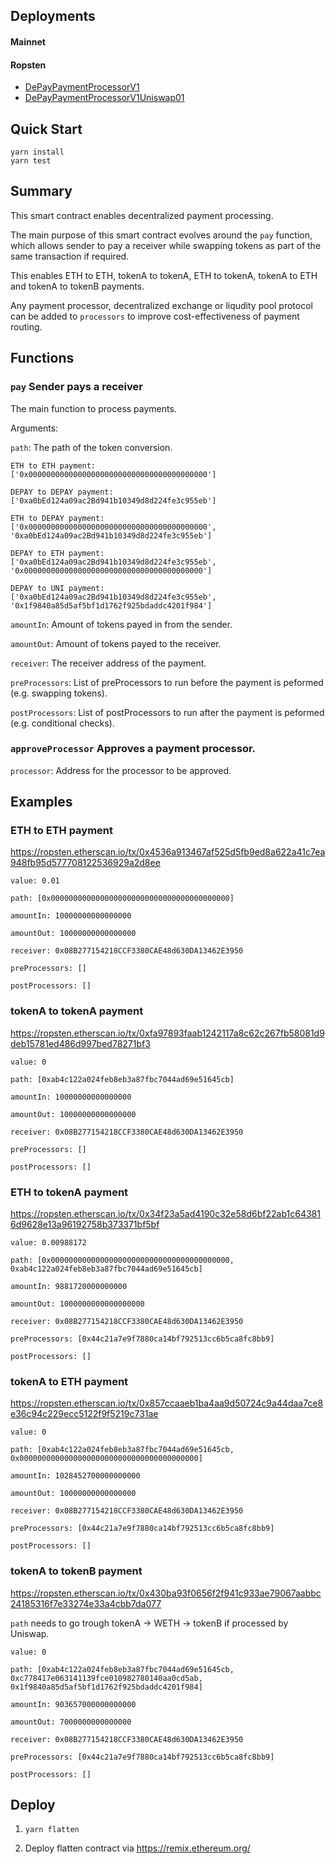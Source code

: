 ## Deployments

#### Mainnet



#### Ropsten

- [DePayPaymentProcessorV1](https://ropsten.etherscan.io/address/0x1bf897ba922984b7e8bf24a438c291c39cc37836)
- [DePayPaymentProcessorV1Uniswap01](https://ropsten.etherscan.io/address/0x44c21a7e9f7880ca14bf792513cc6b5ca8fc8bb9)

## Quick Start

```
yarn install
yarn test
```

## Summary

This smart contract enables decentralized payment processing.

The main purpose of this smart contract evolves around the `pay` function,
which allows sender to pay a receiver while swapping tokens as part of the same transaction if required.

This enables ETH to ETH, tokenA to tokenA, ETH to tokenA, tokenA to ETH and tokenA to tokenB payments.

Any payment processor, decentralized exchange or liqudity pool protocol can be added to `processors`
to improve cost-effectiveness of payment routing.

## Functions

### `pay` Sender pays a receiver

The main function to process payments.

Arguments:

`path`: The path of the token conversion.

```
ETH to ETH payment: 
['0x0000000000000000000000000000000000000000']

DEPAY to DEPAY payment: 
['0xa0bEd124a09ac2Bd941b10349d8d224fe3c955eb']

ETH to DEPAY payment: 
['0x0000000000000000000000000000000000000000', '0xa0bEd124a09ac2Bd941b10349d8d224fe3c955eb']

DEPAY to ETH payment: 
['0xa0bEd124a09ac2Bd941b10349d8d224fe3c955eb', '0x0000000000000000000000000000000000000000']

DEPAY to UNI payment: 
['0xa0bEd124a09ac2Bd941b10349d8d224fe3c955eb', '0x1f9840a85d5af5bf1d1762f925bdaddc4201f984']
```

`amountIn`: Amount of tokens payed in from the sender.

`amountOut`: Amount of tokens payed to the receiver.

`receiver`: The receiver address of the payment.

`preProcessors`: List of preProcessors to run before the payment is peformed (e.g. swapping tokens).

`postProcessors`: List of postProcessors to run after the payment is peformed (e.g. conditional checks).

### `approveProcessor` Approves a payment processor.

`processor`: Address for the processor to be approved.

## Examples

### ETH to ETH payment

https://ropsten.etherscan.io/tx/0x4536a913467af525d5fb9ed8a622a41c7ea948fb95d577708122536929a2d8ee

```
value: 0.01

path: [0x0000000000000000000000000000000000000000]

amountIn: 10000000000000000

amountOut: 10000000000000000

receiver: 0x08B277154218CCF3380CAE48d630DA13462E3950

preProcessors: []

postProcessors: []
```

### tokenA to tokenA payment

https://ropsten.etherscan.io/tx/0xfa97893faab1242117a8c62c267fb58081d9deb15781ed486d997bed78271bf3

```
value: 0

path: [0xab4c122a024feb8eb3a87fbc7044ad69e51645cb]

amountIn: 10000000000000000

amountOut: 10000000000000000

receiver: 0x08B277154218CCF3380CAE48d630DA13462E3950

preProcessors: []

postProcessors: []
```

### ETH to tokenA payment

https://ropsten.etherscan.io/tx/0x34f23a5ad4190c32e58d6bf22ab1c643816d9628e13a96192758b373371bf5bf

```
value: 0.00988172

path: [0x0000000000000000000000000000000000000000, 0xab4c122a024feb8eb3a87fbc7044ad69e51645cb]

amountIn: 9881720000000000

amountOut: 1000000000000000000

receiver: 0x08B277154218CCF3380CAE48d630DA13462E3950

preProcessors: [0x44c21a7e9f7880ca14bf792513cc6b5ca8fc8bb9]

postProcessors: []
```

### tokenA to ETH payment

https://ropsten.etherscan.io/tx/0x857ccaaeb1ba4aa9d50724c9a44daa7ce8e36c94c229ecc5122f9f5219c731ae

```
value: 0

path: [0xab4c122a024feb8eb3a87fbc7044ad69e51645cb, 0x0000000000000000000000000000000000000000]

amountIn: 1028452700000000000

amountOut: 10000000000000000

receiver: 0x08B277154218CCF3380CAE48d630DA13462E3950

preProcessors: [0x44c21a7e9f7880ca14bf792513cc6b5ca8fc8bb9]

postProcessors: []
```

### tokenA to tokenB payment

https://ropsten.etherscan.io/tx/0x430ba93f0656f2f941c933ae79067aabbc24185316f7e33274e33a4cbb7da077

`path` needs to go trough tokenA -> WETH -> tokenB if processed by Uniswap.

```
value: 0

path: [0xab4c122a024feb8eb3a87fbc7044ad69e51645cb, 0xc778417e063141139fce010982780140aa0cd5ab, 0x1f9840a85d5af5bf1d1762f925bdaddc4201f984]

amountIn: 903657000000000000

amountOut: 7000000000000000

receiver: 0x08B277154218CCF3380CAE48d630DA13462E3950

preProcessors: [0x44c21a7e9f7880ca14bf792513cc6b5ca8fc8bb9]

postProcessors: []
```

## Deploy

1. `yarn flatten`

2. Deploy flatten contract via https://remix.ethereum.org/
